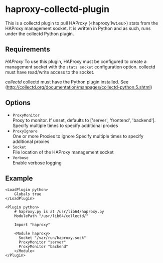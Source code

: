 haproxy-collectd-plugin
=======================
This is a collectd plugin to pull HAProxy (<haproxy.1wt.eu>) stats from the HAProxy management socket.
It is written in Python and as such, runs under the collectd Python plugin.

Requirements
------------

*HAProxy*
To use this plugin, HAProxy must be configured to create a management socket with the `stats socket`
configuration option. collectd must have read/write access to the socket.

*collectd*
collectd must have the Python plugin installed. See (<http://collectd.org/documentation/manpages/collectd-python.5.shtml>)

Options
-------
* `ProxyMonitor`  
Proxy to monitor. If unset, defaults to ['server', 'frontend', 'backend'].
Specify multiple times to specify additional proxies
* `ProxyIgnore`  
One or more Proxies to ignore
 Specify multiple times to specify additional proxies
* `Socket`  
File location of the HAProxy management socket
* `Verbose`  
Enable verbose logging

Example
-------
    <LoadPlugin python>
        Globals true
    </LoadPlugin>

    <Plugin python>
        # haproxy.py is at /usr/lib64/haproxy.py
        ModulePath "/usr/lib64/collectd/"

        Import "haproxy"

        <Module haproxy>
          Socket "/var/run/haproxy.sock"
          ProxyMonitor "server"
          ProxyMonitor "backend"
        </Module>
    </Plugin>
